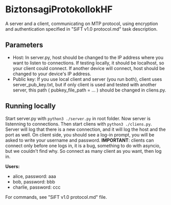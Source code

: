 # BiztonsagiProtokollokHF
A server and a client, communicating on MTP protocol, using encryption and authentication specified in "SiFT v1.0 protocol.md" task description.

## Parameters
- Host: In server.py, host should be changed to the IP address where you want to listen to connections. If testing locally, it should be localhost, so your client could connect. If another device will connect, host should be changed to your device's IP address.
- Public key: If you use local client and server (you run both), client uses server_pub_key.txt, but if only client is used and tested with another server, this path ( pubkey_file_path = ... ) should be changed in cliens.py.

## Running locally
Start server.py with ` python3 ./server.py ` in root folder. Now server is listenning to connections. Then start cliens with `python3 ./cliens.py`. Server will log that there is a new connection, and it will log the host and the port as well. On client side, you should see a log-in prompt, you will be asked to write your username and password.
**IMPORTANT**: clients can connect only before one logs in, it is a bug, something to do with asyncio, but we couldn't find why. So connect as many client as you want, then log in.

**Users:**
- alice, password: aaa
- bob, password: bbb
- charlie, password: ccc

For commands, see "SiFT v1.0 protocol.md" file.
